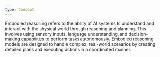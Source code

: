 ```yaml
---
type: Concept
---
```


Embodied reasoning refers to the ability of AI systems to understand and interact with the physical world through reasoning and planning. This involves using sensory inputs, language understanding, and decision-making capabilities to perform tasks autonomously. Embodied reasoning models are designed to handle complex, real-world scenarios by creating detailed plans and executing actions in a coordinated manner.
